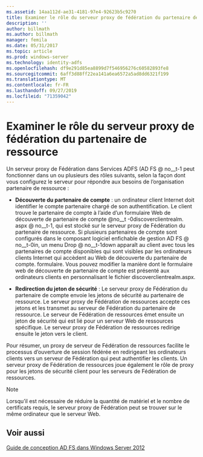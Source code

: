 ```yaml
---
ms.assetid: 14aa112d-ae31-4181-97e4-92623b5c9270
title: Examiner le rôle du serveur proxy de fédération du partenaire de ressource
description: ''
author: billmath
ms.author: billmath
manager: femila
ms.date: 05/31/2017
ms.topic: article
ms.prod: windows-server
ms.technology: identity-adfs
ms.openlocfilehash: df9e291d85ea8899d7f546956276c60582893fe8
ms.sourcegitcommit: 6aff3d88ff22ea141a6ea6572a5ad8dd6321f199
ms.translationtype: MT
ms.contentlocale: fr-FR
ms.lasthandoff: 09/27/2019
ms.locfileid: "71359042"
---
```

# <a name="review-the-role-of-the-federation-server-proxy-in-the-resource-partner"></a>Examiner le rôle du serveur proxy de fédération du partenaire de ressource

Un serveur proxy de Fédération dans Services ADFS \(AD FS @ no__t-1 peut fonctionner dans un ou plusieurs des rôles suivants, selon la façon dont vous configurez le serveur pour répondre aux besoins de l’organisation partenaire de ressource :  
  
-   **Découverte du partenaire de compte** : un ordinateur client Internet doit identifier le compte partenaire chargé de son authentification. Le client trouve le partenaire de compte à l’aide d’un formulaire Web de découverte de partenaire de compte @no__t -0discoverclientrealm. aspx @ no__t-1, qui est stocké sur le serveur proxy de Fédération du partenaire de ressource. Si plusieurs partenaires de compte sont configurés dans le composant logiciel enfichable de gestion AD FS @ no__t-0in, un menu Drop @ no__t-1down apparaît au client avec tous les partenaires de compte disponibles qui sont visibles par les ordinateurs clients Internet qui accèdent au Web de découverte du partenaire de compte. formulaire. Vous pouvez modifier la manière dont le formulaire web de découverte de partenaire de compte est présenté aux ordinateurs clients en personnalisant le fichier discoverclientrealm.aspx.  
  
-   **Redirection du jeton de sécurité** : Le serveur proxy de Fédération du partenaire de compte envoie les jetons de sécurité au partenaire de ressource. Le serveur proxy de Fédération de ressources accepte ces jetons et les transmet au serveur de Fédération du partenaire de ressource. Le serveur de Fédération de ressources émet ensuite un jeton de sécurité qui est lié pour un serveur Web de ressources spécifique. Le serveur proxy de Fédération de ressources redirige ensuite le jeton vers le client.  
  
Pour résumer, un proxy de serveur de Fédération de ressources facilite le processus d’ouverture de session fédérée en redirigeant les ordinateurs clients vers un serveur de Fédération qui peut authentifier les clients. Un serveur proxy de Fédération de ressources joue également le rôle de proxy pour les jetons de sécurité client pour les serveurs de Fédération de ressources.  
  
> [!NOTE]  
> Lorsqu’il est nécessaire de réduire la quantité de matériel et le nombre de certificats requis, le serveur proxy de Fédération peut se trouver sur le même ordinateur que le serveur Web.  
  
## <a name="see-also"></a>Voir aussi
[Guide de conception AD FS dans Windows Server 2012](AD-FS-Design-Guide-in-Windows-Server-2012.md)

